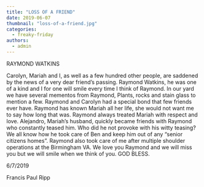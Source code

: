 ```yaml
---
title: "LOSS OF A FRIEND"
date: 2019-06-07
thumbnail: "loss-of-a-friend.jpg"
categories: 
  - freaky-friday
authors: 
  - admin
---
```


RAYMOND WATKINS

Carolyn, Mariah and I, as well as a few hundred other people, are saddened by the news of a very dear friend’s passing. Raymond Watkins, he was one of a kind and I for one will smile every time I think of Raymond. In our yard we have several mementos from Raymond, Plants, rocks and stain glass to mention a few. Raymond and Carolyn had a special bond that few friends ever have. Raymond has known Mariah all her life, she would not want me to say how long that was. Raymond always treated Mariah with respect and love. Alejandro, Mariah’s husband, quickly became friends with Raymond who constantly teased him. Who did he not provoke with his witty teasing? We all know how he took care of Ben and keep him out of any “senior citizens homes”. Raymond also took care of me after multiple shoulder operations at the Birmingham VA. We love you Raymond and we will miss you but we will smile when we think of you. GOD BLESS.

6/7/2019

Francis Paul Ripp
